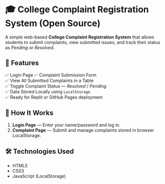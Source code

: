# 🎓 College Complaint Registration System (Open Source)
A simple web-based **College Complaint Registration System** that allows students to submit complaints, view submitted issues, and track their status as *Pending* or *Resolved*.

## 🚀 Features
✅ Login Page 
✅ Complaint Submission Form   
✅ View All Submitted Complaints in a Table  
✅ Toggle Complaint Status — *Resolved* / *Pending*  
✅ Data Stored Locally using `LocalStorage`  
✅ Ready for Replit or GitHub Pages deployment  

## 🧠 How It Works
1. **Login Page** — Enter your name/password and log in.  
2. **Complaint Page** — Submit and manage complaints stored in browser LocalStorage.

## 🛠️ Technologies Used
- HTML5  
- CSS3  
- JavaScript (LocalStorage)



